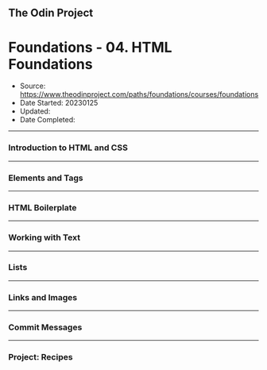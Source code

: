 ## The Odin Project

# Foundations - 04. HTML Foundations

  - Source: https://www.theodinproject.com/paths/foundations/courses/foundations
  - Date Started: 20230125
  - Updated:
  - Date Completed:
---

### Introduction to HTML and CSS

---
### Elements and Tags

---
### HTML Boilerplate

---
### Working with Text

---
### Lists

---
### Links and Images

---
### Commit Messages

---
### Project: Recipes

